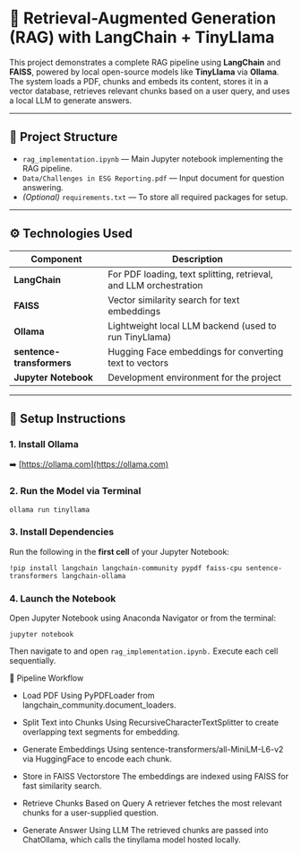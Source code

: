 # 🧠 Retrieval-Augmented Generation (RAG) with LangChain + TinyLlama

This project demonstrates a complete RAG pipeline using **LangChain** and **FAISS**, powered by local open-source models like **TinyLlama** via **Ollama**. The system loads a PDF, chunks and embeds its content, stores it in a vector database, retrieves relevant chunks based on a user query, and uses a local LLM to generate answers.

---

## 📁 Project Structure

- `rag_implementation.ipynb` — Main Jupyter notebook implementing the RAG pipeline.
- `Data/Challenges in ESG Reporting.pdf` — Input document for question answering.
- *(Optional)* `requirements.txt` — To store all required packages for setup.

---

## ⚙️ Technologies Used

| Component                | Description                                                                 |
|--------------------------|-----------------------------------------------------------------------------|
| **LangChain**            | For PDF loading, text splitting, retrieval, and LLM orchestration           |
| **FAISS**                | Vector similarity search for text embeddings                                |
| **Ollama**               | Lightweight local LLM backend (used to run TinyLlama)                       |
| **sentence-transformers**| Hugging Face embeddings for converting text to vectors                      |
| **Jupyter Notebook**     | Development environment for the project                                     |

---

## 🔧 Setup Instructions

### 1. Install Ollama

➡️ [https://ollama.com](https://ollama.com)

### 2. Run the Model via Terminal

```
ollama run tinyllama
```

### 3. Install Dependencies

Run the following in the **first cell** of your Jupyter Notebook:

```
!pip install langchain langchain-community pypdf faiss-cpu sentence-transformers langchain-ollama
```
### 4. Launch the Notebook
Open Jupyter Notebook using Anaconda Navigator or from the terminal:

```
jupyter notebook
```
Then navigate to and open `rag_implementation.ipynb.` 
Execute each cell sequentially.

🧪 Pipeline Workflow
- Load PDF 
Using PyPDFLoader from langchain_community.document_loaders.

- Split Text into Chunks
Using RecursiveCharacterTextSplitter to create overlapping text segments for embedding.

- Generate Embeddings
Using sentence-transformers/all-MiniLM-L6-v2 via HuggingFace to encode each chunk.

- Store in FAISS Vectorstore
The embeddings are indexed using FAISS for fast similarity search.

- Retrieve Chunks Based on Query
A retriever fetches the most relevant chunks for a user-supplied question.

- Generate Answer Using LLM
The retrieved chunks are passed into ChatOllama, which calls the tinyllama model hosted locally.
